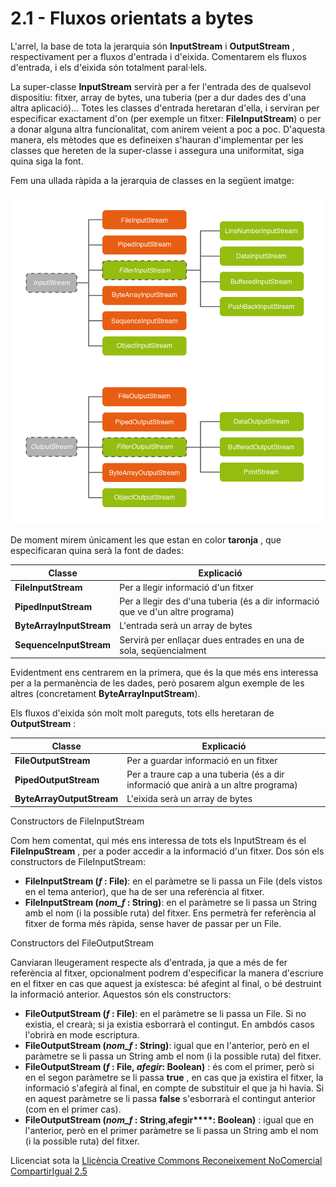 # 2.1 - Fluxos orientats a bytes

L'arrel, la base de tota la jerarquia són **InputStream** i **OutputStream** ,
respectivament per a fluxos d'entrada i d'eixida. Comentarem els fluxos
d'entrada, i els d'eixida són totalment paral·lels.

La super-classe **InputStream** servirà per a fer l'entrada des de qualsevol
dispositiu: fitxer, array de bytes, una tuberia (per a dur dades des d'una
altra aplicació)... Totes les classes d'entrada heretaran d'ella, i serviran
per especificar exactament d'on (per exemple un fitxer: **FileInputStream**) o
per a donar alguna altra funcionalitat, com anirem veient a poc a poc.
D'aquesta manera, els mètodes que es defineixen s'hauran d'implementar per les
classes que hereten de la super-classe i assegura una uniformitat, siga quina
siga la font.

Fem una ullada ràpida a la jerarquia de classes en la següent imatge:

![Jerarquia InputStream](T2_2_1.png)

De moment mirem únicament les que estan en color **taronja** , que
especificaran quina serà la font de dades:

Classe | Explicació  
---|---  
**FileInputStream** | Per a llegir informació d'un fitxer  
**PipedInputStream** | Per a llegir des d'una tuberia (és a dir informació que ve d'un altre programa)   
**ByteArrayInputStream** | L'entrada serà un array de bytes   
**SequenceInputStream** | Servirà per enllaçar dues entrades en una de sola, seqüencialment   
  
Evidentment ens centrarem en la primera, que és la que més ens interessa per a
la permanència de les dades, però posarem algun exemple de les altres
(concretament **ByteArrayInputStream**).

Els fluxos d'eixida són molt molt pareguts, tots ells heretaran de
**OutputStream** :

Classe | Explicació  
---|---  
**FileOutputStream** | Per a guardar informació en un fitxer  
**PipedOutputStream** | Per a traure cap a una tuberia (és a dir informació que anirà a un altre programa)   
**ByteArrayOutputStream** | L'eixida serà un array de bytes   
  
Constructors de FileInputStream

Com hem comentat, qui més ens interessa de tots els InputStream és el
**FileInpuStream** , per a poder accedir a la informació d'un fitxer. Dos són
els constructors de FileInputStream:

  * **FileInputStream (_f_ : File)**: en el paràmetre se li passa un File (dels vistos en el tema anterior), que ha de ser una referència al fitxer.
  * **FileInputStream (_nom_f_ : String)**: en el paràmetre se li passa un String amb el nom (i la possible ruta) del fitxer. Ens permetrà fer referència al fitxer de forma més ràpida, sense haver de passar per un File.

Constructors del FileOutputStream

Canviaran lleugerament respecte als d'entrada, ja que a més de fer referència
al fitxer, opcionalment podrem d'especificar la manera d'escriure en el fitxer
en cas que aquest ja existesca: bé afegint al final, o bé destruint la
informació anterior. Aquestos són els constructors:

  * **FileOutputStream (_f_ : File)**: en el paràmetre se li passa un File. Si no existia, el crearà; si ja existia esborrarà el contingut. En ambdós casos l'obrirà en mode escriptura.
  * **FileOutputStream (_nom_f_ : String)**: igual que en l'anterior, però en el paràmetre se li passa un String amb el nom (i la possible ruta) del fitxer.
  * **FileOutputStream (_f_ : File, **_**afegir**_**: Boolean)** : és com el primer, però si en el segon paràmetre se li passa **true** , en cas que ja existira el fitxer, la informació s'afegirà al final, en compte de substituir el que ja hi havia. Si en aquest paràmetre se li passa **false** s'esborrarà el contingut anterior (com en el primer cas).
  * **FileOutputStream (_nom_f_ : String**,**__**afegir**__****: Boolean)** : igual que en l'anterior, però en el primer paràmetre se li passa un String amb el nom (i la possible ruta) del fitxer.


Llicenciat sota la  [Llicència Creative Commons Reconeixement NoComercial
CompartirIgual 2.5](http://creativecommons.org/licenses/by-nc-sa/2.5/)

